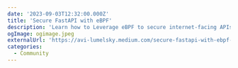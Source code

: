 ```yaml
---
date: '2023-09-03T12:32:00.000Z'
title: 'Secure FastAPI with eBPF'
description: 'Learn how to Leverage eBPF to secure internet-facing APIs built with FastAPI'
ogImage: ogimage.jpeg
externalUrl: 'https://avi-lumelsky.medium.com/secure-fastapi-with-ebpf-724d4aef8d9e'
categories:
  - Community
---
```

